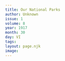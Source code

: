 ```yaml
---
title: Our National Parks
author: Unknown
issue: 1
volume: 8
year: 1917
month: 30
day: VI
tags:
layout: page.njk
image:
---
```





